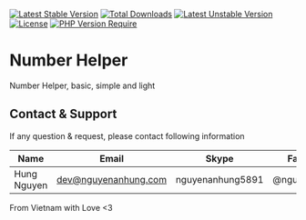 [![Latest Stable Version](http://poser.pugx.org/nguyenanhung/number-helper/v)](https://packagist.org/packages/nguyenanhung/number-helper) [![Total Downloads](http://poser.pugx.org/nguyenanhung/number-helper/downloads)](https://packagist.org/packages/nguyenanhung/number-helper) [![Latest Unstable Version](http://poser.pugx.org/nguyenanhung/number-helper/v/unstable)](https://packagist.org/packages/nguyenanhung/number-helper) [![License](http://poser.pugx.org/nguyenanhung/number-helper/license)](https://packagist.org/packages/nguyenanhung/number-helper) [![PHP Version Require](http://poser.pugx.org/nguyenanhung/number-helper/require/php)](https://packagist.org/packages/nguyenanhung/number-helper)

# Number Helper

Number Helper, basic, simple and light

## Contact & Support

If any question & request, please contact following information

| Name        | Email                | Skype            | Facebook      |
| ----------- | -------------------- | ---------------- | ------------- |
| Hung Nguyen | dev@nguyenanhung.com | nguyenanhung5891 | @nguyenanhung |

From Vietnam with Love <3
